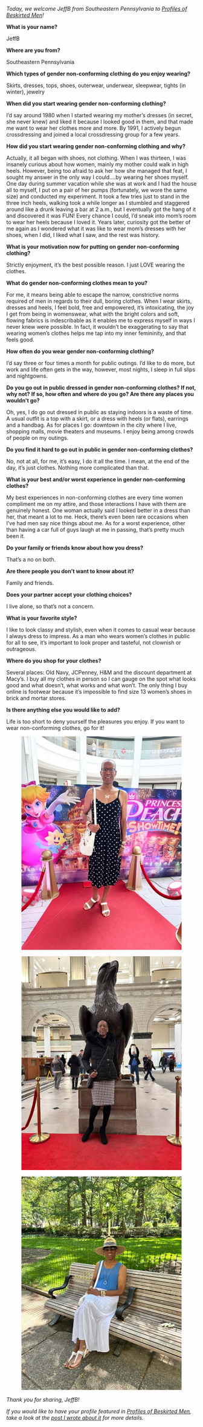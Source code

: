 *Today, we welcome JeffB from Southeastern Pennsylvania to [Profiles of Beskirted Men](https://www.the-beskirted-man.com/category/profiles-of-beskirted-men/)!*

**What is your name?**

JeffB

**Where are you from?**

Southeastern Pennsylvania

**Which types of gender non-conforming clothing do you enjoy wearing?**

Skirts, dresses, tops, shoes, outerwear, underwear, sleepwear, tights (in winter), jewelry 

**When did you start wearing gender non-conforming clothing?**

I’d say around 1980 when I started wearing my mother’s dresses (in secret, she never knew) and liked it because I looked good in them, and that made me want to wear her clothes more and more. By 1991, I actively begun crossdressing and joined a local crossdressing group for a few years.

**How did you start wearing gender non-conforming clothing and why?**

Actually, it all began with shoes, not clothing. When I was thirteen, I was insanely curious about how women, mainly my mother could walk in high heels. However, being too afraid to ask her how she managed that feat, I sought my answer in the only way I could….by wearing her shoes myself. One day during summer vacation while she was at work and I had the house all to myself, I put on a pair of her pumps (fortunately, we wore the same size) and conducted my experiment. It took a few tries just to stand in the three inch heels, walking took a while longer as I stumbled and staggered around like a drunk leaving a bar at 2 a.m., but I eventually got the hang of it and discovered it was FUN! Every chance I could, I’d sneak into mom’s room to wear her heels because I loved it. Years later, curiosity got the better of me again as I wondered what it was like to wear mom’s dresses with her shoes, when I did, I liked what I saw, and the rest was history.

**What is your motivation now for putting on gender non-conforming clothing?**

Strictly enjoyment, it’s the best possible reason. I just LOVE wearing the clothes.

**What do gender non-conforming clothes mean to you?**

For me, it means being able to escape the narrow, constrictive norms required of men in regards to their dull, boring clothes. When I wear skirts, dresses and heels, I feel bold, free and empowered, it’s intoxicating, the joy I get from being in womenswear, what with the bright colors and soft, flowing fabrics is indescribable as it enables me to express myself in ways I never knew were possible. In fact, it wouldn’t be exaggerating to say that wearing women’s clothes helps me tap into my inner femininity, and that feels good.

**How often do you wear gender non-conforming clothing?**

I’d say three or four times a month for public outings. I’d like to do more, but work and life often gets in the way, however, most nights, I sleep in full slips and nightgowns.

**Do you go out in public dressed in gender non-conforming clothes? If not, why not?** **If so, how often and where do you go? Are there any places you wouldn’t go?**

Oh, yes, I do go out dressed in public as staying indoors is a waste of time. A usual outfit is a top with a skirt, or a dress with heels (or flats), earrings and a handbag. As for places I go: downtown in the city where I live, shopping malls, movie theaters and museums. I enjoy being among crowds of people on my outings.

**Do you find it hard to go out in public in gender non-conforming clothes?**

No, not at all, for me, it’s easy, I do it all the time. I mean, at the end of the day, it’s just clothes. Nothing more complicated than that.

**What is your best and/or worst experience in gender non-conforming clothes?**

My best experiences in non-conforming clothes are every time women compliment me on my attire, and those interactions I have with them are genuinely honest. One woman actually said I looked better in a dress than her, that meant a lot to me. Heck, there’s even been rare occasions when I’ve had men say nice things about me. As for a worst experience, other than having a car full of guys laugh at me in passing, that’s pretty much been it. 

**Do your family or friends know about how you dress?**

That’s a no on both.

**Are there people you don’t want to know about it?**

Family and friends.

**Does your partner accept your clothing choices?**

I live alone, so that’s not a concern.

**What is your favorite style?**

I like to look classy and stylish, even when it comes to casual wear because I always dress to impress. As a man who wears women’s clothes in public for all to see, it’s important to look proper and tasteful, not clownish or outrageous.

**Where do you shop for your clothes?**

Several places: Old Navy, JCPenney, H&M and the discount department at Macy’s. I buy all my clothes in person so I can gauge on the spot what looks good and what doesn’t, what works and what won’t. The only thing I buy online is footwear because it’s impossible to find size 13 women’s shoes in brick and mortar stores.

**Is there anything else you would like to add?**

Life is too short to deny yourself the pleasures you enjoy. If you want to wear non-conforming clothes, go for it!

<figure><a href="https://i0.wp.com/www.the-beskirted-man.com/wp-content/uploads/2025/07/jeff-3.jpg?ssl=1"><img decoding="async" alt="Profiles of Beskirted Men: JeffB" data-height="576" data-id="7396" data-link="https://www.the-beskirted-man.com/?attachment_id=7396" data-url="https://www.the-beskirted-man.com/wp-content/uploads/2025/07/jeff-3.jpg" data-width="432" src="jeff-3.jpg" data-amp-layout="responsive"></a></figure>

<figure><a href="https://i0.wp.com/www.the-beskirted-man.com/wp-content/uploads/2025/07/jeff-2.jpg?ssl=1"><img decoding="async" alt="Profiles of Beskirted Men: JeffB" data-height="576" data-id="7397" data-link="https://www.the-beskirted-man.com/?attachment_id=7397" data-url="https://www.the-beskirted-man.com/wp-content/uploads/2025/07/jeff-2.jpg" data-width="432" src="jeff-2.jpg" data-amp-layout="responsive"></a></figure>

<figure><a href="https://i0.wp.com/www.the-beskirted-man.com/wp-content/uploads/2025/07/jeff-1.jpg?ssl=1"><img decoding="async" alt="Profiles of Beskirted Men: JeffB" data-height="576" data-id="7398" data-link="https://www.the-beskirted-man.com/?attachment_id=7398" data-url="https://www.the-beskirted-man.com/wp-content/uploads/2025/07/jeff-1.jpg" data-width="432" src="jeff-1.jpg" data-amp-layout="responsive"></a></figure>

*Thank you for sharing, JeffB!*

*If you would like to have your profile featured in [Profiles of Beskirted Men](https://www.the-beskirted-man.com/category/profiles-of-beskirted-men/), take a look at the [post I wrote about it](https://www.the-beskirted-man.com/profiles-of-beskirted-men/profiles-of-beskirted-men/) for more details.*
